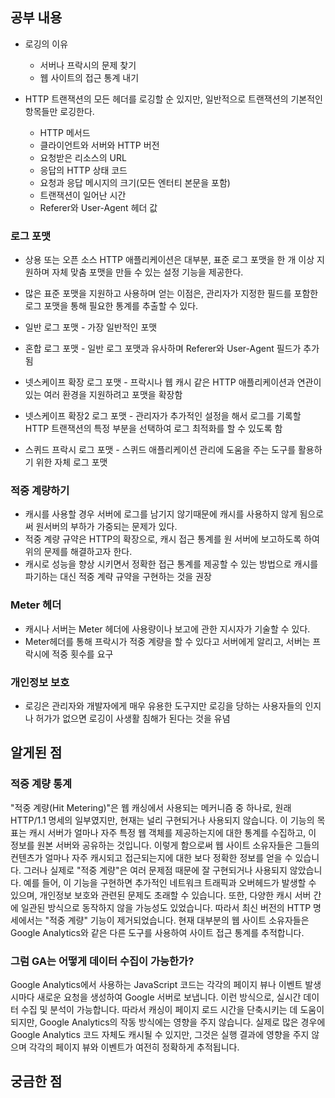## 공부 내용

- 로깅의 이유

  - 서버나 프락시의 문제 찾기
  - 웹 사이트의 접근 통계 내기

- HTTP 트랜잭션의 모든 헤더를 로깅할 순 있지만, 일반적으로 트랜잭션의 기본적인 항목들만 로깅한다.
  - HTTP 메서드
  - 클라이언트와 서버와 HTTP 버전
  - 요청받은 리소스의 URL
  - 응답의 HTTP 상태 코드
  - 요청과 응답 메시지의 크기(모든 엔터티 본문을 포함)
  - 트랜잭션이 일어난 시간
  - Referer와 User-Agent 헤더 값

### 로그 포맷

- 상용 또는 오픈 소스 HTTP 애플리케이션은 대부분, 표준 로그 포맷을 한 개 이상 지원하며 자체 맞춤 포맷을 만들 수 있는 설정 기능을 제공한다.
- 많은 표준 포맷을 지원하고 사용하며 얻는 이점은, 관리자가 지정한 필드를 포함한 로그 포맷을 통해 필요한 통계를 추출할 수 있다.

- 일반 로그 포맷 - 가장 일반적인 포맷
- 혼합 로그 포맷 - 일반 로그 포맷과 유사하며 Referer와 User-Agent 필드가 추가됨
- 넷스케이프 확장 로그 포맷 - 프락시나 웹 캐시 같은 HTTP 애플리케이션과 연관이 있는 여러 환경을 지원하려고 포맷을 확장함
- 넷스케이프 확장2 로그 포맷 - 관리자가 추가적인 설정을 해서 로그를 기록할 HTTP 트랜잭션의 특정 부분을 선택하여 로그 최적화를 할 수 있도록 함
- 스퀴드 프락시 로그 포맷 - 스퀴드 애플리케이션 관리에 도움을 주는 도구를 활용하기 위한 자체 로그 포맷

### 적중 계량하기

- 캐시를 사용할 경우 서버에 로그를 남기지 않기때문에 캐시를 사용하지 않게 됨으로써 원서버의 부하가 가중되는 문제가 있다.
- 적중 계량 규약은 HTTP의 확장으로, 캐시 접근 통계를 원 서버에 보고하도록 하여 위의 문제를 해결하고자 한다.
- 캐시로 성능을 향상 시키면서 정확한 접근 통계를 제공할 수 있는 방법으로 캐시를 파기하는 대신 적중 계략 규약을 구현하는 것을 권장

### Meter 헤더

- 캐시나 서버는 Meter 헤더에 사용량이나 보고에 관한 지시자가 기술할 수 있다.
- Meter헤더를 통해 프락시가 적중 계량을 할 수 있다고 서버에게 알리고, 서버는 프락시에 적중 횟수를 요구

### 개인정보 보호

- 로깅은 관리자와 개발자에게 매우 유용한 도구지만 로깅을 당하는 사용자들의 인지나 허가가 없으면 로깅이 사생활 침해가 된다는 것을 유념

## 알게된 점

### 적중 계량 통계

"적중 계량(Hit Metering)"은 웹 캐싱에서 사용되는 메커니즘 중 하나로, 원래 HTTP/1.1 명세의 일부였지만, 현재는 널리 구현되거나 사용되지 않습니다.
이 기능의 목표는 캐시 서버가 얼마나 자주 특정 웹 객체를 제공하는지에 대한 통계를 수집하고, 이 정보를 원본 서버와 공유하는 것입니다. 이렇게 함으로써 웹 사이트 소유자들은 그들의 컨텐츠가 얼마나 자주 캐시되고 접근되는지에 대한 보다 정확한 정보를 얻을 수 있습니다.
그러나 실제로 "적중 계량"은 여러 문제점 때문에 잘 구현되거나 사용되지 않았습니다. 예를 들어, 이 기능을 구현하면 추가적인 네트워크 트래픽과 오버헤드가 발생할 수 있으며, 개인정보 보호와 관련된 문제도 초래할 수 있습니다. 또한, 다양한 캐시 서버 간에 일관된 방식으로 동작하지 않을 가능성도 있었습니다.
따라서 최신 버전의 HTTP 명세에서는 "적중 계량" 기능이 제거되었습니다. 현재 대부분의 웹 사이트 소유자들은 Google Analytics와 같은 다른 도구를 사용하여 사이트 접근 통계를 추적합니다.

### 그럼 GA는 어떻게 데이터 수집이 가능한가?

Google Analytics에서 사용하는 JavaScript 코드는 각각의 페이지 뷰나 이벤트 발생 시마다 새로운 요청을 생성하여 Google 서버로 보냅니다. 이런 방식으로, 실시간 데이터 수집 및 분석이 가능합니다.
따라서 캐싱이 페이지 로드 시간을 단축시키는 데 도움이 되지만, Google Analytics의 작동 방식에는 영향을 주지 않습니다. 실제로 많은 경우에 Google Analytics 코드 자체도 캐시될 수 있지만, 그것은 실행 결과에 영향을 주지 않으며 각각의 페이지 뷰와 이벤트가 여전히 정확하게 추적됩니다.

## 궁금한 점
